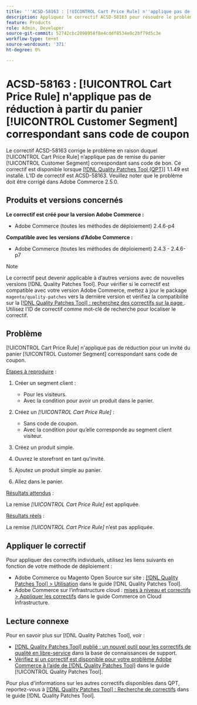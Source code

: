 ```yaml
---
title: '''ACSD-58163 : [!UICONTROL Cart Price Rule] n''applique pas de réduction à partir du panier [!UICONTROL Customer Segment] correspondant sans code de coupon'''
description: Appliquez le correctif ACSD-58163 pour résoudre le problème Adobe Commerce où [!UICONTROL Cart Price Rule] n’applique pas de réduction pour un invité du panier [!UICONTROL Customer Segment] correspondant sans code de bon.
feature: Products
role: Admin, Developer
source-git-commit: 52742cbc2098958f8e4cddf8534e0c2bf79d5c3e
workflow-type: tm+mt
source-wordcount: '371'
ht-degree: 0%

---
```



# ACSD-58163 : [!UICONTROL Cart Price Rule] n&#39;applique pas de réduction à partir du panier [!UICONTROL Customer Segment] correspondant sans code de coupon

Le correctif ACSD-58163 corrige le problème en raison duquel [!UICONTROL Cart Price Rule] n’applique pas de remise du panier [!UICONTROL Customer Segment] correspondant sans code de bon. Ce correctif est disponible lorsque [[!DNL Quality Patches Tool (QPT)]](https://experienceleague.adobe.com/en/docs/commerce-knowledge-base/kb/announcements/commerce-announcements/magento-quality-patches-released-new-tool-to-self-serve-quality-patches) 1.1.49 est installé. L’ID de correctif est ACSD-58163. Veuillez noter que le problème doit être corrigé dans Adobe Commerce 2.5.0.

## Produits et versions concernés

**Le correctif est créé pour la version Adobe Commerce :**

* Adobe Commerce (toutes les méthodes de déploiement) 2.4.6-p4

**Compatible avec les versions d’Adobe Commerce :**

* Adobe Commerce (toutes les méthodes de déploiement) 2.4.3 - 2.4.6-p7

>[!NOTE]
>
>Le correctif peut devenir applicable à d’autres versions avec de nouvelles versions [!DNL Quality Patches Tool]. Pour vérifier si le correctif est compatible avec votre version Adobe Commerce, mettez à jour le package `magento/quality-patches` vers la dernière version et vérifiez la compatibilité sur la [[!DNL Quality Patches Tool] : recherchez des correctifs sur la page ](https://experienceleague.adobe.com/tools/commerce-quality-patches/index.html). Utilisez l’ID de correctif comme mot-clé de recherche pour localiser le correctif.

## Problème

[!UICONTROL Cart Price Rule] n&#39;applique pas de réduction pour un invité du panier [!UICONTROL Customer Segment] correspondant sans code de coupon.

<u>Étapes à reproduire</u> :

1. Créer un segment client :
   * Pour les visiteurs.
   * Avec la condition pour avoir un produit dans le panier.

1. Créez un *[!UICONTROL Cart Price Rule]* :
   * Sans code de coupon.
   * Avec la condition pour qu’elle corresponde au segment client visiteur.

1. Créez un produit simple.
1. Ouvrez le storefront en tant qu&#39;invité.
1. Ajoutez un produit simple au panier.
1. Allez dans le panier.

<u>Résultats attendus</u> :

La remise *[!UICONTROL Cart Price Rule]* est appliquée.

<u>Résultats réels</u> :

La remise *[!UICONTROL Cart Price Rule]* n’est pas appliquée.

## Appliquer le correctif

Pour appliquer des correctifs individuels, utilisez les liens suivants en fonction de votre méthode de déploiement :

* Adobe Commerce ou Magento Open Source sur site : [[!DNL Quality Patches Tool] > Utilisation](https://experienceleague.adobe.com/docs/commerce-operations/tools/quality-patches-tool/usage.html) dans le guide [!DNL Quality Patches Tool].
* Adobe Commerce sur l’infrastructure cloud : [mises à niveau et correctifs > Appliquer les correctifs](https://experienceleague.adobe.com/docs/commerce-cloud-service/user-guide/develop/upgrade/apply-patches.html) dans le guide Commerce on Cloud Infrastructure.

## Lecture connexe

Pour en savoir plus sur [!DNL Quality Patches Tool], voir :

* [[!DNL Quality Patches Tool] publié : un nouvel outil pour les correctifs de qualité en libre-service](https://experienceleague.adobe.com/en/docs/commerce-knowledge-base/kb/announcements/commerce-announcements/magento-quality-patches-released-new-tool-to-self-serve-quality-patches) dans la base de connaissances de support.
* [Vérifiez si un correctif est disponible pour votre problème Adobe Commerce à l’aide de  [!DNL Quality Patches Tool]](/help/tools/quality-patches-tool/patches-available-in-qpt/check-patch-for-magento-issue-with-magento-quality-patches.md) dans le guide [!UICONTROL Quality Patches Tool].


Pour plus d&#39;informations sur les autres correctifs disponibles dans QPT, reportez-vous à [[!DNL Quality Patches Tool] : Recherche de correctifs](https://experienceleague.adobe.com/tools/commerce-quality-patches/index.html) dans le guide [!DNL Quality Patches Tool].
